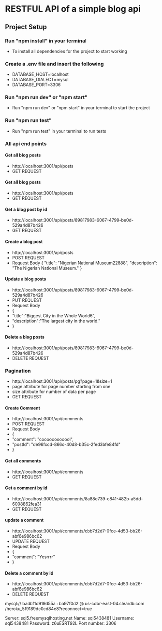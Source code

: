 # RESTFUL API of a simple blog api

## Project Setup

### Run "npm install" in your terminal
* To install all dependencies for the project to start working

### Create a .env file and insert the following
* DATABASE_HOST=localhost
* DATABASE_DIALECT=mysql
* DATABASE_PORT=3306

### Run "npm run dev" or "npm start" 
* Run "npm run dev" or "npm start" in your terminal to start the project

### Run "npm run test"
* Run "npm run test" in your terminal to run tests

### All api end points

#### Get all blog posts
* http://localhost:3001/api/posts
* GET REQUEST


#### Get all blog posts
* http://localhost:3001/api/posts
* GET REQUEST


#### Get a blog post by id
* http://localhost:3001/api/posts/89817983-6067-4799-be0d-529a4d87b426
* GET REQUEST


#### Create a blog post
* http://localhost:3001/api/posts
* POST REQUEST
* Request Body 
{
    "title": "Nigerian National Museum22888",
    "description": "The Nigerian National Museum."
}


#### Update a blog posts
* http://localhost:3001/api/posts/89817983-6067-4799-be0d-529a4d87b426
* PUT REQUEST
* Request Body
* {
*    "title":"Biggest City in the Whole World6",
*    "description":"The largest city in the world."
* }


#### Delete a blog posts
* http://localhost:3001/api/posts/89817983-6067-4799-be0d-529a4d87b426
* DELETE REQUEST


### Pagination
* http://localhost:3001/api/posts/pg?page=1&size=1
* page attribute for page number starting from one
* size attribute for number of data per page
* GET REQUEST


#### Create Comment
* http://localhost:3001/api/comments
* POST REQUEST
* Request Body 
* {
*    "comment": "coooooooooool",
*    "postId": "de96fccd-866c-40d8-b35c-2fed3bfe84fd"
* }


#### Get all comments
* http://localhost:3001/api/comments
* GET REQUEST


#### Get a comment by id
* http://localhost:3001/api/comments/8a88e739-c841-482b-a5dd-6008862fea31
* GET REQUEST


#### update a comment 
* http://localhost:3001/api/comments/cbb7d2d7-0fce-4d53-bb26-abf6e986bc62
*  UPDATE REQUEST
* Request Body
* {
*    "comment": "Yesrrrr"
* }


#### Delete a comment by id
* http://localhost:3001/api/comments/cbb7d2d7-0fce-4d53-bb26-abf6e986bc62
* DELETE REQUEST





mysql://
badbf1d919d55a
:
ba97f0d2
@
us-cdbr-east-04.cleardb.com
/heroku_5f9189dc0cd84e8?reconnect=true


Server: sql5.freemysqlhosting.net
Name: sql5438481
Username: sql5438481
Password: z6uESRT92L
Port number: 3306